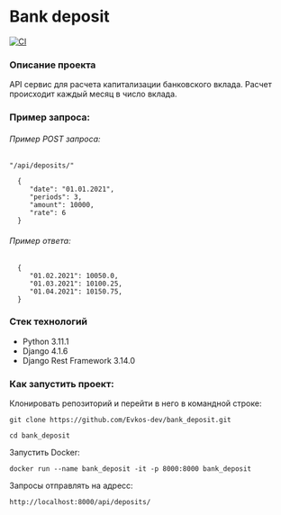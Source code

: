 # Bank deposit

[![CI](https://github.com/Evkos-dev/bank_deposit/actions/workflows/bank_deposit_workflow.yml/badge.svg?branch=master)](https://github.com/Evkos-dev/bank_deposit/actions/workflows/bank_deposit_workflow.yml)

### Описание проекта
API сервис для расчета капитализации банковского вклада. Расчет происходит каждый месяц в число вклада.

### Пример запроса:
  ###### Пример POST запроса:
  `"/api/deposits/"`
```
  {
     "date": "01.01.2021",
     "periods": 3,
     "amount": 10000,
     "rate": 6
  }
```
  ###### Пример ответа:
```
  {
     "01.02.2021": 10050.0,
     "01.03.2021": 10100.25,
     "01.04.2021": 10150.75,
  }
```

### Стек технологий
- Python 3.11.1
- Django 4.1.6
- Django Rest Framework 3.14.0

### Как запустить проект:

Клонировать репозиторий и перейти в него в командной строке:

`git clone https://github.com/Evkos-dev/bank_deposit.git`

`cd bank_deposit`

Запустить Docker:

`docker run --name bank_deposit -it -p 8000:8000 bank_deposit`

Запросы отправлять на адресс: 

`http://localhost:8000/api/deposits/`

